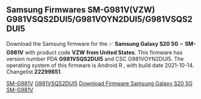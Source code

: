 <h2>Samsung Firmwares SM-G981V(VZW) G981VSQS2DUI5/G981VOYN2DUI5/G981VSQS2DUI5</h2>
Download the Samsung firmware for the ✅ <strong>Samsung Galaxy S20 5G </strong> ⭐ <strong>SM-G981V</strong> with product code <strong>VZW</strong> <strong> from United States</strong>. This firmware has version number PDA <strong>G981VSQS2DUI5</strong> and CSC G981VOYN2DUI5. The operating system of this firmware is Android R , with build date 2021-10-14. Changelist <strong>22299651</strong>.


[SM-G981V](https://samfirm.shop/samsung/model/SM-G981V)
[G981VSQS2DUI5](https://samfirm.shop/samsung/pda/G981VSQS2DUI5)
[Download Firmware Samsung Galaxy S20 5G SM-G981V](https://samfirm.shop/samsung/firmware/465178)
